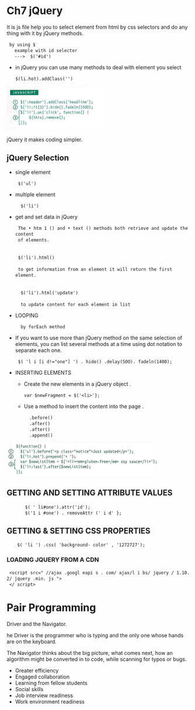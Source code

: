 # Ch7  jQuery 

It is js file help you to select element from html by css selectors and do any thing with it by jQuery methods.

     by using $
       example with id selector 
       --->  $('#id')



* in jQuery you can use many methods to deal with element you select

      $(li.hot).addClass('')

![img](../img/jq.PNG)     


 jQuery it makes coding simpler. 


## jQuery Selection

 - single element 
     
        $('ul')



 - multiple element
  
         $('li')

 - get and set data in jQuery    


        The • htm 1 () and • text () methods both retrieve and update the content 
        of elements.


        $('li').html()

        to get information from an element it will return the first element.


         $('li').html('update')

         to update content for each element in list


 - LOOPING 
 
  
         by forEach method

 - If you want to use more than 
   jQuery method on the same 
   selection of elements, you can 
   list several methods at a time 
   using dot notation to separate 
   each one.

        $( 'l i [i d!="one"] ') . hide() .delay(SOO). fadeln(1400);


- INSERTING ELEMENTS 


    *  Create the new elements in a jQuery object .


           var $newFragment = $('<li>'}; 

    * Use a method to insert the content into the page .

            .before() 
            .after() 
            .after() 
            .append() 


![img](../img/jq2.PNG) 


## GETTING AND SETTING ATTRIBUTE VALUES 

           $( ' li#one').attr('id'); 
           $('1 i #one') . removeAttr (' i d' };

## GETTING & SETTING CSS PROPERTIES    

        $( 'li ') .css( 'background- color' , '1272727');         


### LOADING JQUERY FROM A CDN        

     <script src=" //ajax .googl eapi s . com/ ajax/l i bs/ jquery / 1.10. 2/ jquery .min. js "> 
     </ script>


# Pair Programming

Driver and the Navigator. 

he Driver is the programmer who is typing and the only one whose hands are on the keyboard.

 The Navigator thinks about the big picture, what comes next, how an algorithm might be converted in to code, while scanning for typos or bugs.

 - Greater efficiency
 - Engaged collaboration
 - Learning from fellow students
 - Social skills
 - Job interview readiness
 - Work environment readiness

